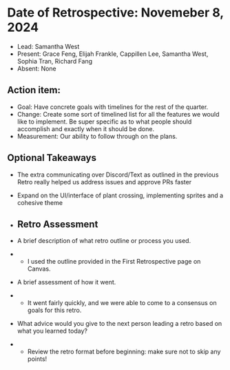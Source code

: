 # Date of Retrospective: Novemeber 8, 2024

- Lead: Samantha West
- Present: Grace Feng, Elijah Frankle, Cappillen Lee, Samantha West, Sophia Tran, Richard Fang
- Absent: None

## Action item:

- Goal: Have concrete goals with timelines for the rest of the quarter.
- Change: Create some sort of timelined list for all the features we would like to implement. Be super specific as to what people should accomplish and exactly when it should be done.
- Measurement: Our ability to follow through on the plans.

## Optional Takeaways

- The extra communicating over Discord/Text as outlined in the previous Retro really helped us address issues and approve PRs faster
- Expand on the UI/interface of plant crossing, implementing sprites and a cohesive theme

- ## Retro Assessment
- A brief description of what retro outline or process you used.
- - I used the outline provided in the First Retrospective page on Canvas.
- A brief assessment of how it went.
- - It went fairly quickly, and we were able to come to a consensus on goals for this retro.
- What advice would you give to the next person leading a retro
  based on what you learned today?
- - Review the retro format before beginning: make sure not to skip any points!
